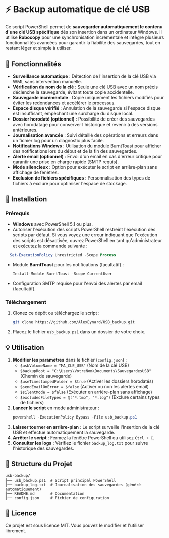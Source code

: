# ⚡ Backup automatique de clé USB

Ce script PowerShell permet de **sauvegarder automatiquement le contenu d'une clé USB spécifique** dès son insertion dans un ordinateur Windows. Il utilise **Robocopy** pour une synchronisation incrémentale et intègre plusieurs fonctionnalités avancées pour garantir la fiabilité des sauvegardes, tout en restant léger et simple à utiliser.

## 📖 Fonctionnalités
- **Surveillance automatique** : Détection de l'insertion de la clé USB via WMI, sans intervention manuelle.
- **Vérification du nom de la clé** : Seule une clé USB avec un nom précis déclenche la sauvegarde, évitant toute copie accidentelle.
- **Sauvegarde incrémentale** : Copie uniquement les fichiers modifiés pour éviter les redondances et accélérer le processus.
- **Espace disque vérifié** : Annulation de la sauvegarde si l'espace disque est insuffisant, empêchant une surcharge du disque local.
- **Dossier horodaté (optionnel)** : Possibilité de créer des sauvegardes avec horodatage pour conserver l'historique et revenir à des versions antérieures.
- **Journalisation avancée** : Suivi détaillé des opérations et erreurs dans un fichier log pour un diagnostic plus facile.
- **Notifications Windows** : Utilisation du module BurntToast pour afficher des notifications lors du début et de la fin des sauvegardes.
- **Alerte email (optionnel)** : Envoi d'un email en cas d'erreur critique pour garantir une prise en charge rapide (SMTP requis).
- **Mode silencieux** : Option pour exécuter le script en arrière-plan sans affichage de fenêtres.
- **Exclusion de fichiers spécifiques** : Personnalisation des types de fichiers à exclure pour optimiser l'espace de stockage.

## 📝 Installation
### Prérequis
- **Windows** avec PowerShell 5.1 ou plus.
- Autoriser l'exécution des scripts
PowerShell restreint l'exécution des scripts par défaut. Si vous voyez une erreur indiquant que l'exécution des scripts est désactivée, ouvrez PowerShell en tant qu'administrateur et exécutez la commande suivante :
```powershell
  Set-ExecutionPolicy Unrestricted -Scope Process
  ```
- Module **BurntToast** pour les notifications (facultatif) :
  ```powershell
  Install-Module BurntToast -Scope CurrentUser
  ```
- Configuration SMTP requise pour l'envoi des alertes par email (facultatif).

### Téléchargement
1. Clonez ce dépôt ou téléchargez le script :
   ```sh
   git clone https://github.com/AlexEynard/USB_backup.git
   ```
2. Placez le fichier `usb_backup.ps1` dans un dossier de votre choix.

## 💡 Utilisation
1. **Modifier les paramètres** dans le fichier (`config.json`) :
   - `$usbVolumeName = "MA_CLE_USB"` (Nom de la clé USB)
   - `$backupRoot = "C:\Users\VotreNom\Documents\SauvegardesUSB"` (Chemin de sauvegarde)
   - `$useTimestampedFolder = $true` (Activer les dossiers horodatés)
   - `$sendEmailOnError = $false` (Activer ou non les alertes email)
   - `$silentMode = $false` (Exécuter en arrière-plan sans affichage)
   - `$excludedFileTypes = @("*.tmp", "*.log")` (Exclure certains types de fichiers)
2. **Lancer le script** en mode administrateur :
   ```powershell
   powershell -ExecutionPolicy Bypass -File usb_backup.ps1
   ```
3. **Laisser tourner en arrière-plan** : Le script surveille l'insertion de la clé USB et effectue automatiquement la sauvegarde.
4. **Arrêter le script** : Fermez la fenêtre PowerShell ou utilisez `Ctrl + C`.
5. **Consulter les logs** : Vérifiez le fichier `backup_log.txt` pour suivre l'historique des sauvegardes.

## 📂 Structure du Projet
```
usb-backup/
├── usb_backup.ps1  # Script principal PowerShell
├── backup_log.txt  # Journalisation des sauvegardes (généré automatiquement)
├── README.md       # Documentation
├── config.json     # Fichier de configuration
```

## 📘 Licence
Ce projet est sous licence MIT. Vous pouvez le modifier et l'utiliser librement.

